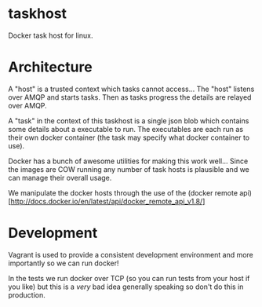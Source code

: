 taskhost
========

Docker task host for linux.

# Architecture

A "host" is a trusted context which tasks cannot access... The "host"
listens over AMQP and starts tasks. Then as tasks progress the details
are relayed over AMQP.

A "task" in the context of this taskhost is a single json blob which
contains some details about a executable to run. The executables are
each run as their own docker container (the task may specify what docker
container to use).

Docker has a bunch of awesome utilities for making this work well...
Since the images are COW running any number of task hosts is plausible
and we can manage their overall usage.

We manipulate the docker hosts through the use of the (docker remote
api)[http://docs.docker.io/en/latest/api/docker_remote_api_v1.8/]

# Development

Vagrant is used to provide a consistent development environment and more
importantly so we can run docker!

In the tests we run docker over TCP (so you can run tests from your host
if you like) but this is a _very_ bad idea generally speaking so don't
do this in production.
